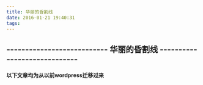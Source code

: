 ```yaml
---
title: 华丽的昏割线
date: 2016-01-21 19:40:31
tags:
---
```


## --------------------------- 华丽的昏割线 -----------------------------
#### 以下文章均为从以前wordpress迁移过来

